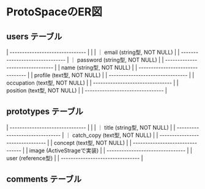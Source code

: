 

# ProtoSpaceのER図

 ## users テーブル                   
| ------------------------------- |
|                                 |
｜ email (string型, NOT NULL)      |
| ------------------------------- |
｜ password (string型, NOT NULL)   |
| -------------------------------- |
| name (string型, NOT NULL)        |
| -------------------------------- |
| profile (text型, NOT NULL)       |
| -------------------------------- |
| occupation (text型, NOT NULL)    |
| -------------------------------- |
| position (text型, NOT NULL)      |
| -------------------------------- |



## prototypes テーブル
| ------------------------------- |
|                                 |
｜ title (string型, NOT NULL)      |
| ------------------------------- |
｜ catch_copy (text型, NOT NULL)   |
| -------------------------------- |
| concept (text型, NOT NULL)       |
| -------------------------------- |
| image (ActiveStrageで実装)        |
| -------------------------------- |
| user (reference型)               |
| -------------------------------- |


## comments テーブル

